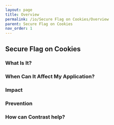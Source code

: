```yaml
---
layout: page
title: Overview
permalink: /io/Secure Flag on Cookies/Overview
parent: Secure Flag on Cookies
nav_order: 1
---
```


## Secure Flag on Cookies

### What Is It?





### When Can It Affect My Application?





### Impact

### Prevention

### How can Contrast help?

